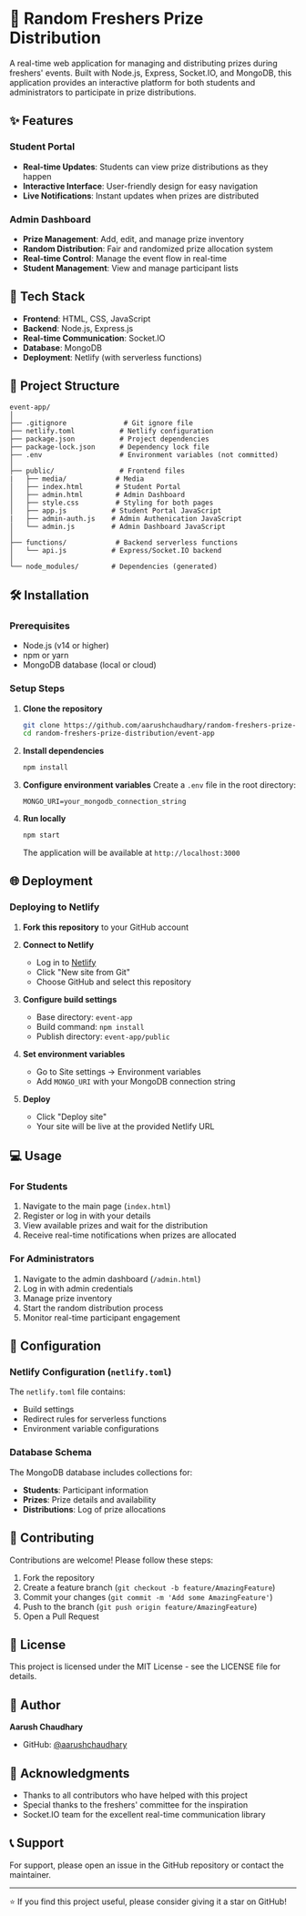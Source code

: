 # 🎉 Random Freshers Prize Distribution

A real-time web application for managing and distributing prizes during freshers' events. Built with Node.js, Express, Socket.IO, and MongoDB, this application provides an interactive platform for both students and administrators to participate in prize distributions.

## ✨ Features

### Student Portal
- **Real-time Updates**: Students can view prize distributions as they happen
- **Interactive Interface**: User-friendly design for easy navigation
- **Live Notifications**: Instant updates when prizes are distributed

### Admin Dashboard
- **Prize Management**: Add, edit, and manage prize inventory
- **Random Distribution**: Fair and randomized prize allocation system
- **Real-time Control**: Manage the event flow in real-time
- **Student Management**: View and manage participant lists

## 🚀 Tech Stack

- **Frontend**: HTML, CSS, JavaScript
- **Backend**: Node.js, Express.js
- **Real-time Communication**: Socket.IO
- **Database**: MongoDB
- **Deployment**: Netlify (with serverless functions)

## 📁 Project Structure

```
event-app/
│
├── .gitignore              # Git ignore file
├── netlify.toml           # Netlify configuration
├── package.json           # Project dependencies
├── package-lock.json      # Dependency lock file
├── .env                   # Environment variables (not committed)
│
├── public/                # Frontend files
|   ├── media/            # Media
│   ├── index.html        # Student Portal
│   ├── admin.html        # Admin Dashboard
│   ├── style.css         # Styling for both pages
│   ├── app.js           # Student Portal JavaScript
|   ├── admin-auth.js    # Admin Authenication JavaScript
│   └── admin.js         # Admin Dashboard JavaScript
│
├── functions/            # Backend serverless functions
│   └── api.js           # Express/Socket.IO backend
│
└── node_modules/        # Dependencies (generated)
```

## 🛠️ Installation

### Prerequisites
- Node.js (v14 or higher)
- npm or yarn
- MongoDB database (local or cloud)

### Setup Steps

1. **Clone the repository**
   ```bash
   git clone https://github.com/aarushchaudhary/random-freshers-prize-distribution.git
   cd random-freshers-prize-distribution/event-app
   ```

2. **Install dependencies**
   ```bash
   npm install
   ```

3. **Configure environment variables**
   Create a `.env` file in the root directory:
   ```env
   MONGO_URI=your_mongodb_connection_string
   ```

4. **Run locally**
   ```bash
   npm start
   ```
   The application will be available at `http://localhost:3000`

## 🌐 Deployment

### Deploying to Netlify

1. **Fork this repository** to your GitHub account

2. **Connect to Netlify**
   - Log in to [Netlify](https://netlify.com)
   - Click "New site from Git"
   - Choose GitHub and select this repository

3. **Configure build settings**
   - Base directory: `event-app`
   - Build command: `npm install`
   - Publish directory: `event-app/public`

4. **Set environment variables**
   - Go to Site settings → Environment variables
   - Add `MONGO_URI` with your MongoDB connection string

5. **Deploy**
   - Click "Deploy site"
   - Your site will be live at the provided Netlify URL

## 💻 Usage

### For Students
1. Navigate to the main page (`index.html`)
2. Register or log in with your details
3. View available prizes and wait for the distribution
4. Receive real-time notifications when prizes are allocated

### For Administrators
1. Navigate to the admin dashboard (`/admin.html`)
2. Log in with admin credentials
3. Manage prize inventory
4. Start the random distribution process
5. Monitor real-time participant engagement

## 🔧 Configuration

### Netlify Configuration (`netlify.toml`)
The `netlify.toml` file contains:
- Build settings
- Redirect rules for serverless functions
- Environment variable configurations

### Database Schema
The MongoDB database includes collections for:
- **Students**: Participant information
- **Prizes**: Prize details and availability
- **Distributions**: Log of prize allocations

## 🤝 Contributing

Contributions are welcome! Please follow these steps:

1. Fork the repository
2. Create a feature branch (`git checkout -b feature/AmazingFeature`)
3. Commit your changes (`git commit -m 'Add some AmazingFeature'`)
4. Push to the branch (`git push origin feature/AmazingFeature`)
5. Open a Pull Request

## 📝 License

This project is licensed under the MIT License - see the LICENSE file for details.

## 👤 Author

**Aarush Chaudhary**
- GitHub: [@aarushchaudhary](https://github.com/aarushchaudhary)

## 🙏 Acknowledgments

- Thanks to all contributors who have helped with this project
- Special thanks to the freshers' committee for the inspiration
- Socket.IO team for the excellent real-time communication library

## 📞 Support

For support, please open an issue in the GitHub repository or contact the maintainer.

---

⭐ If you find this project useful, please consider giving it a star on GitHub!